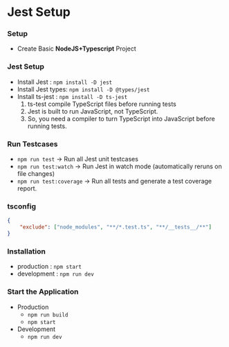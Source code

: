 # Jest Setup

### Setup

- Create Basic **NodeJS+Typescript** Project

### Jest Setup

- Install Jest : `npm install -D jest`
- Install Jest types: `npm install -D @types/jest`
- Install ts-jest : `npm install -D ts-jest`
  1. ts-test compile TypeScript files before running tests
  2. Jest is built to run JavaScript, not TypeScript.
  3. So, you need a compiler to turn TypeScript into JavaScript before running tests.

### Run Testcases

- `npm run test` -> Run all Jest unit testcases
- `npm run test:watch` -> Run Jest in watch mode (automatically reruns on file changes)
- `npm run test:coverage` -> Run all tests and generate a test coverage report.

### tsconfig

```json tsconfig.json
{
	"exclude": ["node_modules", "**/*.test.ts", "**/__tests__/**"]
}
```

### Installation

- production : `npm start`
- development : `npm run dev`

### Start the Application

- Production
  - `npm run build`
  - `npm start`
- Development
  - `npm run dev`

